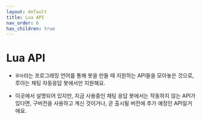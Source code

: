 ```yaml
---
layout: default
title: Lua API
nav_order: 6
has_children: true
---
```


# Lua API

* `루아`라는 프로그래밍 언어를 통해 봇을 만들 때 지원하는 API들을 모아놓은 것으로, 루아는 채팅 자동응답 봇에서만 지원해요.

* 이곳에서 설명되어 있지만, 지금 사용중인 채팅 응답 봇에서는 작동하지 않는 API가 있다면, 구버전을 사용하고 계신 것이거나, 곧 출시될 버전에 추가 예정인 API일거에요.